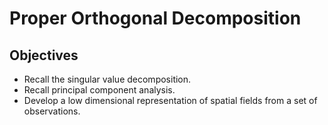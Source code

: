 # Proper Orthogonal Decomposition

## Objectives

+ Recall the singular value decomposition.
+ Recall principal component analysis.
+ Develop a low dimensional representation of spatial fields from a set of observations.